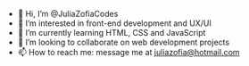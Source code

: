 - 👋 Hi, I’m @JuliaZofiaCodes
- 👀 I’m interested in front-end development and UX/UI
- 🌱 I’m currently learning HTML, CSS and JavaScript
- 💞️ I’m looking to collaborate on web development projects
- 📫 How to reach me: message me at juliazofia@hotmail.com

<!---
JuliaZofiaCodes/JuliaZofiaCodes is a ✨ special ✨ repository because its `README.md` (this file) appears on your GitHub profile.
You can click the Preview link to take a look at your changes.
--->
